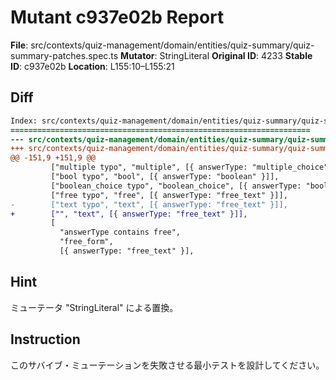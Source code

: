# Mutant c937e02b Report

**File**: src/contexts/quiz-management/domain/entities/quiz-summary/quiz-summary-patches.spec.ts
**Mutator**: StringLiteral
**Original ID**: 4233
**Stable ID**: c937e02b
**Location**: L155:10–L155:21

## Diff

```diff
Index: src/contexts/quiz-management/domain/entities/quiz-summary/quiz-summary-patches.spec.ts
===================================================================
--- src/contexts/quiz-management/domain/entities/quiz-summary/quiz-summary-patches.spec.ts	original
+++ src/contexts/quiz-management/domain/entities/quiz-summary/quiz-summary-patches.spec.ts	mutated #4233
@@ -151,9 +151,9 @@
         ["multiple typo", "multiple", [{ answerType: "multiple_choice" }]],
         ["bool typo", "bool", [{ answerType: "boolean" }]],
         ["boolean_choice typo", "boolean_choice", [{ answerType: "boolean" }]],
         ["free typo", "free", [{ answerType: "free_text" }]],
-        ["text typo", "text", [{ answerType: "free_text" }]],
+        ["", "text", [{ answerType: "free_text" }]],
         [
           "answerType contains free",
           "free_form",
           [{ answerType: "free_text" }],
```

## Hint

ミューテータ "StringLiteral" による置換。

## Instruction

このサバイブ・ミューテーションを失敗させる最小テストを設計してください。
